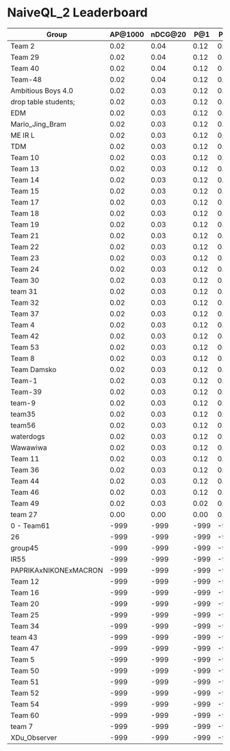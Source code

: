 # NaiveQL_2 Leaderboard

| Group | AP@1000 | nDCG@20 | P@1 | P@5 |
|-----|-----|-----|-----|-----|
| Team 2 | 0.02 | 0.04 | 0.12 | 0.05 |
| Team 29 | 0.02 | 0.04 | 0.12 | 0.05 |
| Team 40 | 0.02 | 0.04 | 0.12 | 0.05 |
| Team-48 | 0.02 | 0.04 | 0.12 | 0.05 |
| Ambitious Boys 4.0 | 0.02 | 0.03 | 0.12 | 0.05 |
| drop table students; | 0.02 | 0.03 | 0.12 | 0.05 |
| EDM | 0.02 | 0.03 | 0.12 | 0.05 |
| Mario_Jing_Bram | 0.02 | 0.03 | 0.12 | 0.05 |
| ME IR L | 0.02 | 0.03 | 0.12 | 0.05 |
| TDM | 0.02 | 0.03 | 0.12 | 0.05 |
| Team 10 | 0.02 | 0.03 | 0.12 | 0.05 |
| Team 13 | 0.02 | 0.03 | 0.12 | 0.05 |
| Team 14 | 0.02 | 0.03 | 0.12 | 0.05 |
| Team 15 | 0.02 | 0.03 | 0.12 | 0.05 |
| Team 17 | 0.02 | 0.03 | 0.12 | 0.05 |
| Team 18 | 0.02 | 0.03 | 0.12 | 0.05 |
| Team 19 | 0.02 | 0.03 | 0.12 | 0.05 |
| Team 21 | 0.02 | 0.03 | 0.12 | 0.05 |
| Team 22 | 0.02 | 0.03 | 0.12 | 0.05 |
| Team 23 | 0.02 | 0.03 | 0.12 | 0.05 |
| Team 24 | 0.02 | 0.03 | 0.12 | 0.05 |
| Team 30 | 0.02 | 0.03 | 0.12 | 0.05 |
| team 31 | 0.02 | 0.03 | 0.12 | 0.05 |
| Team 32 | 0.02 | 0.03 | 0.12 | 0.05 |
| Team 37 | 0.02 | 0.03 | 0.12 | 0.05 |
| Team 4 | 0.02 | 0.03 | 0.12 | 0.05 |
| Team 42 | 0.02 | 0.03 | 0.12 | 0.05 |
| Team 53 | 0.02 | 0.03 | 0.12 | 0.05 |
| Team 8 | 0.02 | 0.03 | 0.12 | 0.05 |
| Team Damsko | 0.02 | 0.03 | 0.12 | 0.05 |
| Team-1 | 0.02 | 0.03 | 0.12 | 0.05 |
| Team-39 | 0.02 | 0.03 | 0.12 | 0.05 |
| team-9 | 0.02 | 0.03 | 0.12 | 0.05 |
| team35 | 0.02 | 0.03 | 0.12 | 0.05 |
| team56 | 0.02 | 0.03 | 0.12 | 0.05 |
| waterdogs | 0.02 | 0.03 | 0.12 | 0.05 |
| Wawawiwa | 0.02 | 0.03 | 0.12 | 0.05 |
| Team 11 | 0.02 | 0.03 | 0.12 | 0.04 |
| Team 36 | 0.02 | 0.03 | 0.12 | 0.04 |
| Team 44 | 0.02 | 0.03 | 0.12 | 0.04 |
| Team 46 | 0.02 | 0.03 | 0.12 | 0.04 |
| Team 49 | 0.02 | 0.03 | 0.02 | 0.03 |
| team 27 | 0.00 | 0.00 | 0.00 | 0.00 |
| 0 - Team61 | -999 | -999 | -999 | -999 |
| 26 | -999 | -999 | -999 | -999 |
| group45 | -999 | -999 | -999 | -999 |
| IR55 | -999 | -999 | -999 | -999 |
| PAPRIKAxNIKONExMACRON | -999 | -999 | -999 | -999 |
| Team 12 | -999 | -999 | -999 | -999 |
| Team 16 | -999 | -999 | -999 | -999 |
| Team 20 | -999 | -999 | -999 | -999 |
| Team 25 | -999 | -999 | -999 | -999 |
| Team 34 | -999 | -999 | -999 | -999 |
| team 43 | -999 | -999 | -999 | -999 |
| Team 47 | -999 | -999 | -999 | -999 |
| Team 5 | -999 | -999 | -999 | -999 |
| Team 50 | -999 | -999 | -999 | -999 |
| Team 51 | -999 | -999 | -999 | -999 |
| Team 52 | -999 | -999 | -999 | -999 |
| Team 54 | -999 | -999 | -999 | -999 |
| Team 60 | -999 | -999 | -999 | -999 |
| team 7 | -999 | -999 | -999 | -999 |
| XDu_Observer | -999 | -999 | -999 | -999 |

